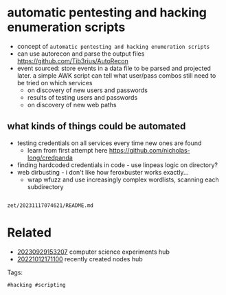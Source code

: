 # automatic pentesting and hacking enumeration scripts

- concept of `automatic pentesting and hacking enumeration scripts`
- can use autorecon and parse the output files https://github.com/Tib3rius/AutoRecon
- event sourced: store events in a data file to be parsed and projected later. a simple AWK script can tell what user/pass combos still need to be tried on which services
  - on discovery of new users and passwords
  - results of testing users and passwords
  - on discovery of new web paths

## what kinds of things could be automated
- testing credentials on all services every time new ones are found
  - learn from first attempt here https://github.com/nicholas-long/credpanda
- finding hardcoded credentials in code - use linpeas logic on directory?
- web dirbusting - i don't like how feroxbuster works exactly...
  - wrap wfuzz and use increasingly complex wordlists, scanning each subdirectory

```
```

` zet/20231117074621/README.md `

# Related

- [20230929153207](/zet/20230929153207/README.md) computer science experiments hub
- [20221012171100](/zet/20221012171100/README.md) recently created nodes hub

Tags:

    #hacking #scripting
